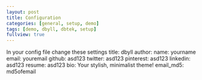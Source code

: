 ```yaml
---
layout: post
title: Configuration
categories: [general, setup, demo]
tags: [demo, dbyll, dbtek, setup]
fullview: true
---
```


In your config file change these settings
title: dbyll
author:
  name: yourname
  email: youremail
  github: asd123
  twitter: asd123
  pinterest: asd123
  linkedin: asd123
  resume: asd123
  bio: Your stylish,  minimalist theme!
  email_md5: md5ofemail
